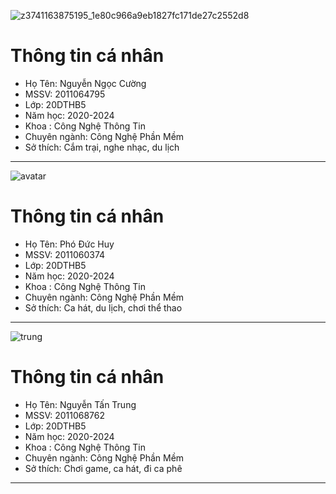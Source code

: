 ![z3741163875195_1e80c966a9eb1827fc171de27c2552d8](https://github.com/nguyenngoccuong16122002/HKCShop/assets/80567562/6d9a3983-bb74-4c05-9cc2-f69b78a50004)
# Thông tin cá nhân
* Họ Tên: Nguyễn Ngọc Cường
* MSSV: 2011064795
* Lớp: 20DTHB5
* Năm học: 2020-2024
* Khoa : Công Nghệ Thông Tin
* Chuyên ngành: Công Nghệ Phần Mềm
* Sở thích: Cắm trại, nghe nhạc, du lịch
---------------------------------------------------------------------------
![avatar](https://github.com/nguyenngoccuong16122002/HKCShop/assets/127472090/e833cff2-d5f9-48ac-ab29-e6c0427bbadc)
# Thông tin cá nhân
* Họ Tên: Phó Đức Huy
* MSSV: 2011060374
* Lớp: 20DTHB5
* Năm học: 2020-2024
* Khoa : Công Nghệ Thông Tin
* Chuyên ngành: Công Nghệ Phần Mềm
* Sở thích: Ca hát, du lịch, chơi thể thao
---------------------------------------------------------------------------
![trung](https://github.com/nguyenngoccuong16122002/HKCShop/assets/115651324/a81d99e6-224c-4d66-90c0-78077b6645d4)

# Thông tin cá nhân
* Họ Tên: Nguyễn Tấn Trung
* MSSV: 2011068762
* Lớp: 20DTHB5
* Năm học: 2020-2024
* Khoa : Công Nghệ Thông Tin
* Chuyên ngành: Công Nghệ Phần Mềm
* Sở thích: Chơi game, ca hát, đi ca phê
---------------------------------------------------------------------------